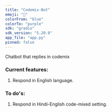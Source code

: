 ```yaml
---
title: "Codemix-Bot"
emoji: "🤖"
colorFrom: "blue"
colorTo: "purple"
sdk: "gradio"
sdk_version: "5.20.0"
app_file: "app.py"
pinned: false
---
```

Chatbot that replies in codemix

### Current features:
  1) Respond in English language.

### To do's:
  1) Respond in Hindi-English code-mixed setting.
